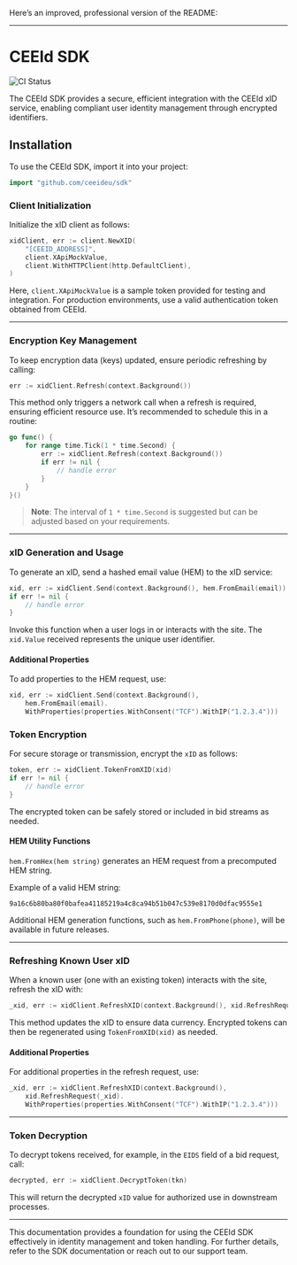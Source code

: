 Here’s an improved, professional version of the README:

---

# CEEId SDK

![CI Status](https://github.com/ceeideu/sdk/actions/workflows/ci.yml/badge.svg)

The CEEId SDK provides a secure, efficient integration with the CEEId xID service, enabling compliant user identity management through encrypted identifiers.

## Installation

To use the CEEId SDK, import it into your project:

```go
import "github.com/ceeideu/sdk"
```

### Client Initialization

Initialize the xID client as follows:

```go
xidClient, err := client.NewXID(
    "[CEEID_ADDRESS]",
    client.XApiMockValue,
    client.WithHTTPClient(http.DefaultClient),
)
```

Here, `client.XApiMockValue` is a sample token provided for testing and integration. For production environments, use a valid authentication token obtained from CEEId.

---

### Encryption Key Management

To keep encryption data (keys) updated, ensure periodic refreshing by calling:

```go
err := xidClient.Refresh(context.Background())
```

This method only triggers a network call when a refresh is required, ensuring efficient resource use. It’s recommended to schedule this in a routine:

```go
go func() {
    for range time.Tick(1 * time.Second) {
        err := xidClient.Refresh(context.Background())
        if err != nil {
            // handle error
        }
    }
}()
```

> **Note**: The interval of `1 * time.Second` is suggested but can be adjusted based on your requirements.

---

### xID Generation and Usage

To generate an xID, send a hashed email value (HEM) to the xID service:

```go
xid, err := xidClient.Send(context.Background(), hem.FromEmail(email))
if err != nil {
    // handle error
}
```

Invoke this function when a user logs in or interacts with the site. The `xid.Value` received represents the unique user identifier.

#### Additional Properties

To add properties to the HEM request, use:

```go
xid, err := xidClient.Send(context.Background(),
    hem.FromEmail(email).
    WithProperties(properties.WithConsent("TCF").WithIP("1.2.3.4")))
```

### Token Encryption

For secure storage or transmission, encrypt the `xID` as follows:

```go
token, err := xidClient.TokenFromXID(xid)
if err != nil {
    // handle error
}
```

The encrypted token can be safely stored or included in bid streams as needed.

#### HEM Utility Functions

`hem.FromHex(hem string)` generates an HEM request from a precomputed HEM string.

Example of a valid HEM string:

```plaintext
9a16c6b80ba80f0bafea41185219a4c8ca94b51b047c539e8170d0dfac9555e1
```

Additional HEM generation functions, such as `hem.FromPhone(phone)`, will be available in future releases.

---

### Refreshing Known User xID

When a known user (one with an existing token) interacts with the site, refresh the xID with:

```go
_xid, err := xidClient.RefreshXID(context.Background(), xid.RefreshRequest(_xid))
```

This method updates the xID to ensure data currency. Encrypted tokens can then be regenerated using `TokenFromXID(xid)` as needed.

#### Additional Properties

For additional properties in the refresh request, use:

```go
_xid, err := xidClient.RefreshXID(context.Background(),
    xid.RefreshRequest(_xid).
    WithProperties(properties.WithConsent("TCF").WithIP("1.2.3.4")))
```

---

### Token Decryption

To decrypt tokens received, for example, in the `EIDS` field of a bid request, call:

```go
decrypted, err := xidClient.DecryptToken(tkn)
```

This will return the decrypted `xID` value for authorized use in downstream processes.

--- 

This documentation provides a foundation for using the CEEId SDK effectively in identity management and token handling. For further details, refer to the SDK documentation or reach out to our support team.
